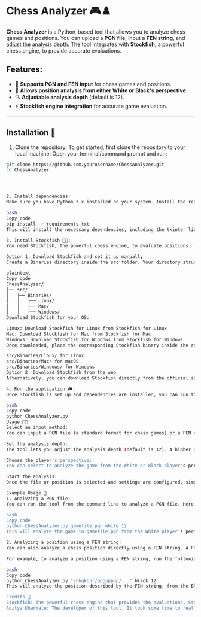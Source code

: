 # Chess Analyzer 🎮♟️

**Chess Analyzer** is a Python-based tool that allows you to analyze chess games and positions. You can upload a **PGN file**, input a **FEN string**, and adjust the analysis depth. The tool integrates with **Stockfish**, a powerful chess engine, to provide accurate evaluations.

## Features:
- 📂 **Supports PGN and FEN input** for chess games and positions.
- 🏁 **Allows position analysis from either White or Black's perspective.**
- 🔍 **Adjustable analysis depth** (default is 12).
- ⚡ **Stockfish engine integration** for accurate game evaluation.

---

## Installation 🚀

1. Clone the repository:
To get started, first clone the repository to your local machine. Open your terminal/command prompt and run:

```bash
git clone https://github.com/yourusername/ChessAnalyzer.git
cd ChessAnalyzer




2. Install dependencies:
Make sure you have Python 3.x installed on your system. Install the required Python libraries by running the following command:

bash
Copy code
pip install -r requirements.txt
This will install the necessary dependencies, including the tkinter library for the graphical user interface (GUI) and other packages required to run the analysis tool.

3. Install Stockfish 🧑‍💻:
You need Stockfish, the powerful chess engine, to evaluate positions. The tool relies on Stockfish to provide accurate analysis.

Option 1: Download Stockfish and set it up manually
Create a Binaries directory inside the src folder. Your directory structure should look like this:

plaintext
Copy code
ChessAnalyzer/
├── src/
│   ├── Binaries/
│   │   ├── Linux/
│   │   ├── Mac/
│   │   ├── Windows/
Download Stockfish for your OS:

Linux: Download Stockfish for Linux from Stockfish for Linux
Mac: Download Stockfish for Mac from Stockfish for Mac
Windows: Download Stockfish for Windows from Stockfish for Windows
Once downloaded, place the corresponding Stockfish binary inside the relevant folder:

src/Binaries/Linux/ for Linux
src/Binaries/Mac/ for macOS
src/Binaries/Windows/ for Windows
Option 2: Download Stockfish from the web
Alternatively, you can download Stockfish directly from the official site: Stockfish Download. After downloading, place the appropriate Stockfish binary into the corresponding folder in your project directory.

4. Run the application 🎮:
Once Stockfish is set up and dependencies are installed, you can run the Chess Analyzer by executing:

bash
Copy code
python ChessAnalyzer.py
Usage 🧑‍💻
Select an input method:
You can input a PGN file (a standard format for chess games) or a FEN string (representing a specific chess position) for analysis.

Set the analysis depth:
The tool lets you adjust the analysis depth (default is 12). A higher depth means a more detailed analysis, but it will take more time.

Choose the player's perspective:
You can select to analyze the game from the White or Black player's perspective.

Start the analysis:
Once the file or position is selected and settings are configured, simply click the "Analyze Game" button. The analysis will begin, and the results will be displayed once completed.

Example Usage 🔧
1. Analyzing a PGN file:
You can run the tool from the command line to analyze a PGN file. Here's an example:

bash
Copy code
python ChessAnalyzer.py gamefile.pgn white 12
This will analyze the game in gamefile.pgn from the White player's perspective at an analysis depth of 12.

2. Analyzing a position using a FEN string:
You can also analyze a chess position directly using a FEN string. A FEN (Forsyth-Edwards Notation) string represents a specific position on the chessboard.

For example, to analyze a position using a FEN string, run the following command:

bash
Copy code
python ChessAnalyzer.py "rnbqkbnr/pppppppp/..." black 12
This will analyze the position described by the FEN string, from the Black player's perspective, at an analysis depth of 12.

Credits 🙏
Stockfish: The powerful chess engine that provides the evaluations. Stockfish is one of the strongest chess engines in the world and is used for analyzing positions and games.
Aditya Kharmale: The developer of this tool. It took some time to realize that Stockfish is way smarter than me! 😅

